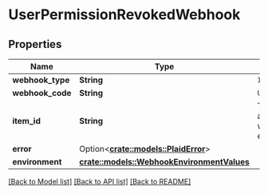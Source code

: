# UserPermissionRevokedWebhook

## Properties

Name | Type | Description | Notes
------------ | ------------- | ------------- | -------------
**webhook_type** | **String** | `ITEM` | 
**webhook_code** | **String** | `USER_PERMISSION_REVOKED` | 
**item_id** | **String** | The `item_id` of the Item associated with this webhook, warning, or error | 
**error** | Option<[**crate::models::PlaidError**](PlaidError.md)> |  | [optional]
**environment** | [**crate::models::WebhookEnvironmentValues**](WebhookEnvironmentValues.md) |  | 

[[Back to Model list]](../README.md#documentation-for-models) [[Back to API list]](../README.md#documentation-for-api-endpoints) [[Back to README]](../README.md)


